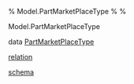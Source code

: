 % Model.PartMarketPlaceType
% 
% 

Model.PartMarketPlaceType

data
[PartMarketPlaceType](Model-PartMarketPlaceType.html#t:PartMarketPlaceType)

[relation](Model-PartMarketPlaceType.html#v:relation)

[schema](Model-PartMarketPlaceType.html#v:schema)
